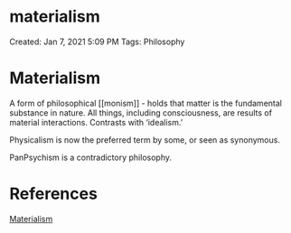 # materialism

Created: Jan 7, 2021 5:09 PM
Tags: Philosophy

# Materialism

A form of philosophical [[monism]] - holds that matter is the fundamental substance in nature. All things, including consciousness, are results of material interactions. Contrasts with ‘idealism.’

Physicalism is now the preferred term by some, or seen as synonymous.

PanPsychism is a contradictory philosophy.

# References

[Materialism](https://en.wikipedia.org/wiki/Materialism)